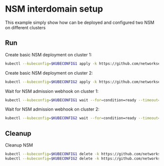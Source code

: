 # NSM interdomain setup


This example simply show how can be deployed and configured two NSM on different clusters

## Run

Create basic NSM deployment on cluster 1:

```bash
kubectl --kubeconfig=$KUBECONFIG1 apply -k https://github.com/networkservicemesh/deployments-k8s/examples/interdomain/nsm/cluster1?ref=4e8c54cbb57fbe4b5322f7cf24eff1b2344f7c73
```

Create basic NSM deployment on cluster 2:

```bash
kubectl --kubeconfig=$KUBECONFIG2 apply -k https://github.com/networkservicemesh/deployments-k8s/examples/interdomain/nsm/cluster2?ref=4e8c54cbb57fbe4b5322f7cf24eff1b2344f7c73
```

Wait for NSM admission webhook on cluster 1:

```bash
kubectl --kubeconfig=$KUBECONFIG1 wait --for=condition=ready --timeout=1m pod -n nsm-system -l app=admission-webhook-k8s
```

Wait for NSM admission webhook on cluster 2:

```bash
kubectl --kubeconfig=$KUBECONFIG2 wait --for=condition=ready --timeout=1m pod -n nsm-system -l app=admission-webhook-k8s
```

## Cleanup

Cleanup NSM
```bash
kubectl --kubeconfig=$KUBECONFIG1 delete -k https://github.com/networkservicemesh/deployments-k8s/examples/interdomain/nsm/cluster1?ref=4e8c54cbb57fbe4b5322f7cf24eff1b2344f7c73
kubectl --kubeconfig=$KUBECONFIG2 delete -k https://github.com/networkservicemesh/deployments-k8s/examples/interdomain/nsm/cluster2?ref=4e8c54cbb57fbe4b5322f7cf24eff1b2344f7c73
```
